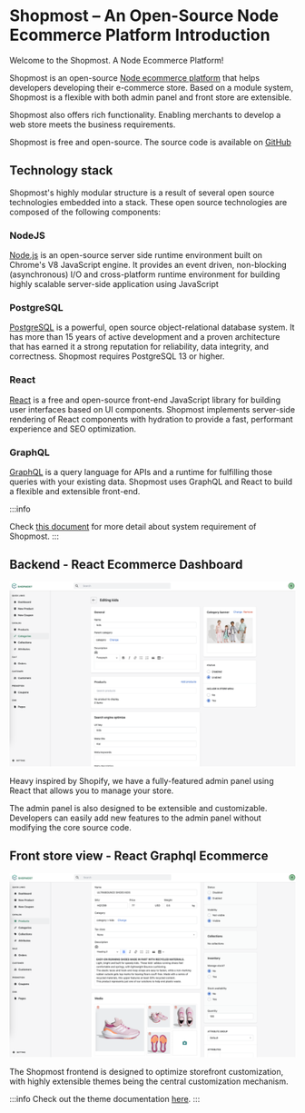 
# Shopmost – An Open-Source Node Ecommerce Platform Introduction

Welcome to the Shopmost. A Node Ecommerce Platform!

Shopmost is an open-source [Node ecommerce platform](/) that helps developers developing their e-commerce store. Based on a module system, Shopmost is a flexible with both admin panel and front store are extensible.

Shopmost also offers rich functionality. Enabling merchants to develop a web store meets the business requirements.

Shopmost is free and open-source. The source code is available on [GitHub](https://github.com/kkumarcodes/shopmost)

## Technology stack

Shopmost's highly modular structure is a result of several open source technologies embedded into a stack. These open source technologies are composed of the following components:

### NodeJS

[Node.js](https://nodejs.org/en/) is an open-source server side runtime environment built on Chrome's V8 JavaScript engine. It provides an event driven, non-blocking (asynchronous) I/O and cross-platform runtime environment for building highly scalable server-side application using JavaScript

### PostgreSQL

[PostgreSQL](https://www.postgresql.org/) is a powerful, open source object-relational database system. It has more than 15 years of active development and a proven architecture that has earned it a strong reputation for reliability, data integrity, and correctness. Shopmost requires PostgreSQL 13 or higher.

### React

[React](https://reactjs.org/) is a free and open-source front-end JavaScript library for building user interfaces based on UI components. Shopmost implements server-side rendering of React components with hydration to provide a fast, performant experience and SEO optimization.

### GraphQL

[GraphQL](https://graphql.org/) is a query language for APIs and a runtime for fulfilling those queries with your existing data. Shopmost uses GraphQL and React to build a flexible and extensible front-end.

:::info

Check [this document](/getting-started/system-requirements) for more detail about system requirement of Shopmost.
:::

## Backend - React Ecommerce Dashboard

![Shopmost admin panel](./img/backend.png "Shopmost admin panel")

Heavy inspired by Shopify, we have a fully-featured admin panel using React that allows you to manage your store.

The admin panel is also designed to be extensible and customizable. Developers can easily add new features to the admin panel without modifying the core source code.

## Front store view - React Graphql Ecommerce 

![Shopmost front store](./img/shopmost-product-detail.png "Shopmost front store")

The Shopmost frontend is designed to optimize storefront customization, with highly extensible themes being the central customization mechanism.

:::info
Check out the theme documentation [here](/theme/theme-overview).
:::
